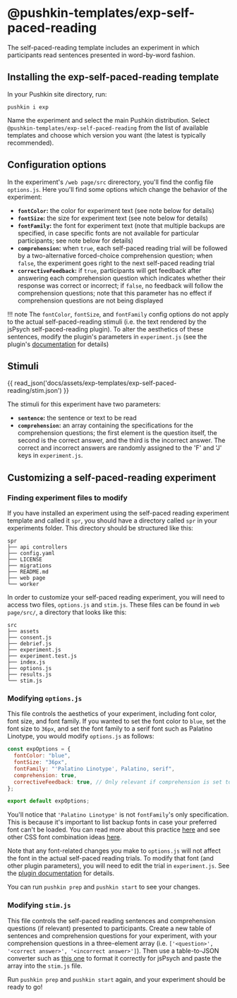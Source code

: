 # @pushkin-templates/exp-self-paced-reading

The self-paced-reading template includes an experiment in which participants read sentences presented in word-by-word fashion.

## Installing the exp-self-paced-reading template

In your Pushkin site directory, run:

```
pushkin i exp
```

Name the experiment and select the main Pushkin distribution. Select `@pushkin-templates/exp-self-paced-reading` from the list of available templates and choose which version you want (the latest is typically recommended).

## Configuration options

In the experiment's `/web page/src` direrectory, you'll find the config file `options.js`. Here you'll find some options which change the behavior of the experiment:

- **`fontColor`:** the color for experiment text (see note below for details)
- **`fontSize`:** the size for experiment text (see note below for details)
- **`fontFamily`:** the font for experiment text (note that multiple backups are specified, in case specific fonts are not available for particular participants; see note below for details)
- **`comprehension`:** when `true`, each self-paced reading trial will be followed by a two-alternative forced-choice comprehension question; when `false`, the experiment goes right to the next self-paced reading trial
- **`correctiveFeedback`:** if `true`, participants will get feedback after answering each comprehension question which indicates whether their response was correct or incorrect; if `false`, no feedback will follow the comprehension questions; note that this parameter has no effect if comprehension questions are not being displayed

!!! note
    The `fontColor`, `fontSize`, and `fontFamily` config options do not apply to the actual self-paced-reading stimuli (i.e. the text rendered by the jsPsych self-paced-reading plugin). To alter the aesthetics of these sentences, modify the plugin's parameters in `experiment.js` (see the plugin's [documentation](https://github.com/jspsych/jspsych-contrib/blob/main/packages/plugin-self-paced-reading/docs/jspsych-self-paced-reading.md) for details)

## Stimuli

{{ read_json('docs/assets/exp-templates/exp-self-paced-reading/stim.json') }}

The stimuli for this experiment have two parameters:

- **`sentence`:** the sentence or text to be read
- **`comprehension`:** an array containing the specifications for the comprehension questions; the first element is the question itself, the second is the correct answer, and the third is the incorrect answer. The correct and incorrect answers are randomly assigned to the 'F' and 'J' keys in `experiment.js`.

## Customizing a self-paced-reading experiment

### Finding experiment files to modify

If you have installed an experiment using the self-paced reading experiment template and called it `spr`, you should have a directory called `spr` in your experiments folder. This directory should be structured like this:

```example
spr
├── api controllers
├── config.yaml
├── LICENSE
├── migrations
├── README.md
├── web page
└── worker
```

In order to customize your self-paced reading experiment, you will need to access two files, `options.js` and `stim.js`. These files can be found in `web page/src/`, a directory that looks like this:

```example
src
├── assets
├── consent.js
├── debrief.js
├── experiment.js
├── experiment.test.js
├── index.js
├── options.js
├── results.js
└── stim.js
```

### Modifying `options.js`

This file controls the aesthetics of your experiment, including font color, font size, and font family. If you wanted to set the font color to `blue`, set the font size to `36px`, and set the font family to a serif font such as Palatino Linotype, you would modify `options.js` as follows:

```javascript
const expOptions = {
  fontColor: "blue",
  fontSize: "36px",
  fontFamily: "'Palatino Linotype', Palatino, serif",
  comprehension: true,
  correctiveFeedback: true, // Only relevant if comprehension is set to true
};

export default expOptions;
```

You'll notice that `'Palatino Linotype'` is not `fontFamily`'s only specification. This is because it's important to list backup fonts in case your preferred font can't be loaded. You can read more about this practice [here](https://discuss.codecademy.com/t/how-many-fallback-fonts-should-i-have/363586) and see other CSS font combination ideas [here](https://www.w3schools.com/cssref/css_websafe_fonts.asp).

Note that any font-related changes you make to `options.js` will not affect the font in the actual self-paced reading trials. To modify that font (and other plugin parameters), you will need to edit the trial in `experiment.js`. See the [plugin documentation](https://github.com/jspsych/jspsych-contrib/blob/main/packages/plugin-self-paced-reading/docs/jspsych-self-paced-reading.md) for details.

You can run `pushkin prep` and `pushkin start` to see your changes.

### Modifying `stim.js`

This file controls the self-paced reading sentences and comprehension questions (if relevant) presented to participants. Create a new table of sentences and comprehension questions for your experiment, with your comprehension questions in a three-element array (i.e. `['<question>', '<correct answer>', '<incorrect answer>']`). Then use a table-to-JSON converter such as [this one](https://tableconvert.com/) to format it correctly for jsPsych and paste the array into the `stim.js` file.

Run `pushkin prep` and `pushkin start` again, and your experiment should be ready to go!
